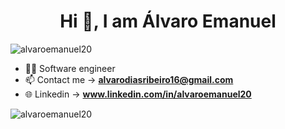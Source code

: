<h1 align="center">Hi 👋, I am Álvaro Emanuel</h1>

<p align="left"> <img src="https://komarev.com/ghpvc/?username=alvaroemanuel20&label=Profile%20views&color=0e75b6&style=flat" alt="alvaroemanuel20" /> </p>

- 👨‍💻 Software engineer
- 📫 Contact me -> **alvarodiasribeiro16@gmail.com**
- 🌐 Linkedin -> **www.linkedin.com/in/alvaroemanuel20**

<p><img align="center" src="https://github-readme-streak-stats.herokuapp.com/?user=alvaroemanuel20&" alt="alvaroemanuel20" /></p>
